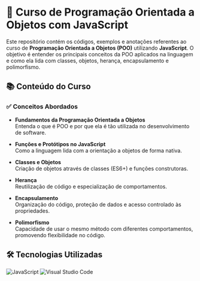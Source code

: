 # 🧠 Curso de Programação Orientada a Objetos com JavaScript

Este repositório contém os códigos, exemplos e anotações referentes ao curso de **Programação Orientada a Objetos (POO)** utilizando **JavaScript**. O objetivo é entender os principais conceitos da POO aplicados na linguagem e como ela lida com classes, objetos, herança, encapsulamento e polimorfismo.

## 📚 Conteúdo do Curso

### ✅ Conceitos Abordados

- **Fundamentos da Programação Orientada a Objetos**  
  Entenda o que é POO e por que ela é tão utilizada no desenvolvimento de software.

- **Funções e Protótipos no JavaScript**  
  Como a linguagem lida com a orientação a objetos de forma nativa.

- **Classes e Objetos**  
  Criação de objetos através de classes (ES6+) e funções construtoras.

- **Herança**  
  Reutilização de código e especialização de comportamentos.

- **Encapsulamento**  
  Organização do código, proteção de dados e acesso controlado às propriedades.

- **Polimorfismo**  
  Capacidade de usar o mesmo método com diferentes comportamentos, promovendo flexibilidade no código.

## 🛠️ Tecnologias Utilizadas

![JavaScript](https://img.shields.io/badge/javascript-%23323330.svg?style=for-the-badge&logo=javascript&logoColor=%23F7DF1E)
![Visual Studio Code](https://img.shields.io/badge/Visual%20Studio%20Code-0078d7.svg?style=for-the-badge&logo=visual-studio-code&logoColor=white)
